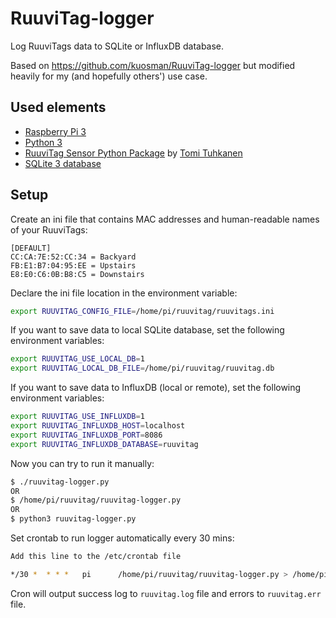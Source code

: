 # RuuviTag-logger
Log RuuviTags data to SQLite or InfluxDB database.

Based on https://github.com/kuosman/RuuviTag-logger but modified heavily
for my (and hopefully others') use case.

## Used elements
  - [Raspberry Pi 3](https://www.raspberrypi.org/products/raspberry-pi-3-model-b/)
  - [Python 3](https://docs.python.org/3.6/)
  - [RuuviTag Sensor Python Package](https://github.com/ttu/ruuvitag-sensor) by [Tomi Tuhkanen](https://github.com/ttu)
  - [SQLite 3 database](https://docs.python.org/3.6/library/sqlite3.html#module-sqlite3)

## Setup

Create an ini file that contains MAC addresses and human-readable names of your
RuuviTags:

```
[DEFAULT]
CC:CA:7E:52:CC:34 = Backyard
FB:E1:B7:04:95:EE = Upstairs
E8:E0:C6:0B:B8:C5 = Downstairs
```

Declare the ini file location in the environment variable:

```bash
export RUUVITAG_CONFIG_FILE=/home/pi/ruuvitag/ruuvitags.ini
```

If you want to save data to local SQLite database, set the following environment variables:

```bash
export RUUVITAG_USE_LOCAL_DB=1
export RUUVITAG_LOCAL_DB_FILE=/home/pi/ruuvitag/ruuvitag.db
```

If you want to save data to InfluxDB (local or remote), set the following environment variables:

```bash
export RUUVITAG_USE_INFLUXDB=1
export RUUVITAG_INFLUXDB_HOST=localhost
export RUUVITAG_INFLUXDB_PORT=8086
export RUUVITAG_INFLUXDB_DATABASE=ruuvitag
```

Now you can try to run it manually:

```bash
$ ./ruuvitag-logger.py
OR
$ /home/pi/ruuvitag/ruuvitag-logger.py
OR
$ python3 ruuvitag-logger.py
```

Set crontab to run logger automatically every 30 mins:
```bash
Add this line to the /etc/crontab file

*/30 *  * * *   pi      /home/pi/ruuvitag/ruuvitag-logger.py > /home/pi/ruuvitag/ruuvitag.log 2> /home/pi/ruuvitag/ruuvitag.err
```
Cron will output success log to `ruuvitag.log` file and errors to `ruuvitag.err` file.
